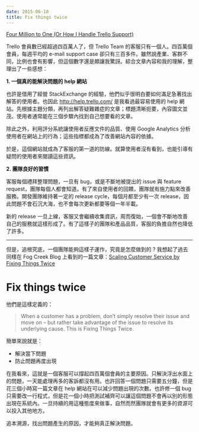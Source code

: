 ```yaml
---
date: 2015-06-18
title: Fix things twice
---
```


[Four Million to One (Or How I Handle Trello Support)](http://blog.fogcreek.com/four-million-to-one/)

Trello 會員數已經超過四百萬人了，但 Trello Team 的客服只有一個人。四百萬個會員，每週平均的 e-mail support case 卻只有三百多件。雖然說產業、客群不同，比例也會有影響，但這個數字還是頗讓我驚訝。綜合文章內容和我的理解，整理出了一些感想：

**1. 一個真的能解決問題的 help 網站**

也許是借用了經營 StackExchange 的經驗，他們似乎很明白要如何滿足急著找出解答的使用者。也因此 http://help.trello.com/ 是我看過最容易使用的 help 網站。先根據主題分類，再列出解答疑難雜症的文章；標題清晰扼要，內容圖文並茂。使用者通常能在三個步驟內找到自己想要看的文章。

除此之外，利用評分系統讓使用者反應文件的品質、使用 Google Analytics 分析使用者在網站上的行為；這些指標都成為了改善網站內容的依據。

於是，這個網站就成為了客服的第一道的防線。就算使用者沒有看到，也能引導有疑問的使用者來閱讀這些資訊。

**2. 團隊良好的習慣**

客服每個禮拜整理問題，一旦有 bug，或是不斷地被提出的 issue 與 feature request，團隊每個人都會知道。有了來自使用者的回饋，團隊就有施力點來改善服務。開發團隊維持著一定的 release cycle，每個月都至少有一次 release，因此問題不會石沉大海，也不會每次更新都要等個一年半載。

新的 release 一旦上線，客服又會繼續收集資訊，周而復始，一個會不斷地改善自己的服務就這樣形成了。有了這樣子的團隊和產品品質，客服的負擔自然也降低了許多。

-----

但是，追根究底，一個團隊能夠這樣子運作，究竟是怎麼做到的 ? 我想起了過去同樣在 Fog Creek Blog 上看到的一篇文章：[Scaling Customer Service by Fixing Things Twice](http://blog.fogcreek.com/scaling-customer-service-by-fixing-things-twice/)

# Fix things twice #

他們是這樣定義的：

> When a customer has a problem, don’t simply resolve their issue and move on – but rather take advantage of the issue to resolve its underlying cause. This is Fixing Things Twice.

簡單來說就是：

  * 解決當下問題
  * 防止問題再度出現

在我看來，這就是一個客服可以撐起四百萬個會員的主要原因。只解決浮出水面上的問題，一天能處理再多的客訴都沒有用。也許回答一個問題只需要五分鐘，但是花三個小時寫一篇文章在 help 網站在可以減少問題出現的次數。也許修一個 bug 只需要改一行程式，但是花一個小時把測試補齊可以讓這個問題不會再以別的形態出現在系統內。一旦持續的用這種態度來做事，自然而然團隊就會有更多的資源可以投入其他地方。

追本溯源，找出問題產生的原因，才能夠真正解決問題。

